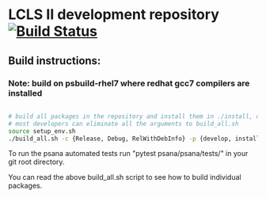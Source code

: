 # LCLS II development repository [![Build Status](https://travis-ci.org/slac-lcls/lcls2.svg?branch=master)](https://travis-ci.org/slac-lcls/lcls2)


## Build instructions:
### Note: build on psbuild-rhel7 where redhat gcc7 compilers are installed

```bash

# build all packages in the repository and install them in ./install, option to choose build type
# most developers can eliminate all the arguments to build_all.sh
source setup_env.sh
./build_all.sh -c {Release, Debug, RelWithDebInfo} -p {develop, install}
```

To run the psana automated tests run "pytest psana/psana/tests/" in your git root directory.

You can read the above build_all.sh script to see how to build individual packages.

